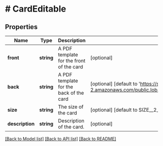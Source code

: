 # # CardEditable

## Properties

Name | Type | Description | Notes
------------ | ------------- | ------------- | -------------
**front** | **string** | A PDF template for the front of the card | [optional]
**back** | **string** | A PDF template for the back of the card | [optional] [default to 'https://s3.us-west-2.amazonaws.com/public.lob.com/assets/card_blank_horizontal.pdf']
**size** | **string** | The size of the card | [optional] [default to SIZE__2_125X3_375]
**description** | **string** | Description of the card. | [optional]

[[Back to Model list]](../../README.md#models) [[Back to API list]](../../README.md#endpoints) [[Back to README]](../../README.md)
